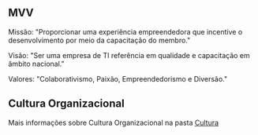 ## MVV

Missão: "Proporcionar uma experiência empreendedora que incentive o desenvolvimento por meio da capacitação do membro."

Visão: "Ser uma empresa de TI referência em qualidade e capacitação em âmbito nacional."

Valores: "Colaborativismo, Paixão, Empreendedorismo e Diversão."

## Cultura Organizacional

Mais informações sobre Cultura Organizacional na pasta [Cultura](https://drive.google.com/drive/u/1/folders/1m1Est7AliHg9Lb2iJF7Eq3XG9A7ixR7x?ogsrc=32 "Cultura")